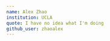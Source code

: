 ```yaml
---
name: Alex Zhao
institution: UCLA
quote: I have no idea what I'm doing
github_user: zhaoalex
---
```

